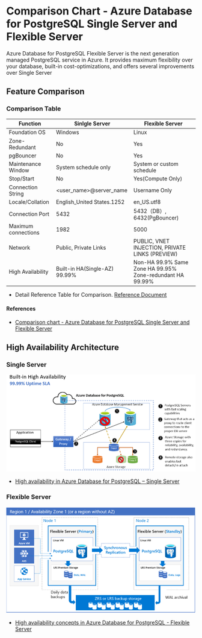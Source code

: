 # Comparison Chart - Azure Database for PostgreSQL Single Server and Flexible Server

Azure Database for PostgreSQL Flexible Server is the next generation managed PostgreSQL service in Azure. It provides maximum flexibility over your database, built-in cost-optimizations, and offers several improvements over Single Server

## Feature Comparison

### Comparison Table

|Function|Sinlgle Server|Flexible Server|
|--------|--------------|---------------|
|Foundation OS|Windows|Linux|
|Zone-Redundant|No|Yes|
|pgBouncer|No|Yes|
|Maintenance Window|System schedule only|System or custom schedule|
|Stop/Start|No|Yes(Compute Only)|
|Connection String|<user_name>@server_name| Username Only|
|Locale/Collation|English_United States.1252|en_US.utf8|
|Connection Port|5432|5432（DB）, 6432(PgBouncer)|
|Maximum connections|1982|5000|
|Network|Public, Private Links|PUBLIC, VNET INJECTION, PRIVATE LINKS (PREVIEW)|
|High Availability|Built-in HA(Single-AZ) 99.99%|Non-HA 99.9% Same Zone HA 99.95% Zone-redundant HA 99.99%|

- Detail Reference Table for Comparison. 
 [Reference Document](https://learn.microsoft.com/en-us/azure/postgresql/flexible-server/concepts-compare-single-server-flexible-server#comparison-table)

#### References
- [Comparison chart - Azure Database for PostgreSQL Single Server and Flexible Server](https://learn.microsoft.com/en-us/azure/postgresql/flexible-server/concepts-compare-single-server-flexible-server)

## High Availability Architecture

### Single Server

![Single Server High Availability](./img/03_01_Single_Server_Architecture.png)
- [High availability in Azure Database for PostgreSQL – Single Server](https://learn.microsoft.com/en-us/azure/postgresql/single-server/concepts-high-availability)

### Flexible Server

![Flexible Server High Availability](./img/03_02_Flexible_Server_Architecture.png)
- [High availability concepts in Azure Database for PostgreSQL - Flexible Server](https://learn.microsoft.com/en-us/azure/postgresql/flexible-server/concepts-high-availability)
